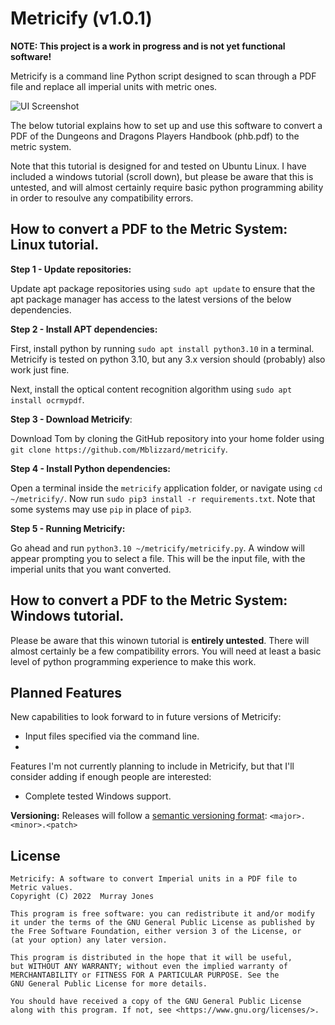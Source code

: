 Metricify (v1.0.1)
==================

**NOTE: This project is a work in progress and is not yet functional software!**

Metricify is a command line Python script designed to scan through a PDF file and replace all imperial units with metric ones. 

![UI Screenshot](https://github.com/Mblizzard/metricify/blob/main/Screenshot.png)

The below tutorial explains how to set up and use this software to convert a PDF of the Dungeons and Dragons Players Handbook (phb.pdf) to the metric system.

Note that this tutorial is designed for and tested on Ubuntu Linux. I have included a windows tutorial (scroll down), but please be aware that this is untested, and will almost certainly require basic python programming ability in order to resoulve any compatibility errors.


How to convert a PDF to the Metric System: Linux tutorial.
----------------------------------------------------------

**Step 1 - Update repositories:** 

Update apt package repositories using `sudo apt update` to ensure that the apt package manager has access to the latest versions of the below dependencies.

**Step 2 - Install APT dependencies:** 

First, install python by running `sudo apt install python3.10` in a terminal. Metricify is tested on python 3.10, but any 3.x version should (probably) also work just fine.

Next, install the optical content recognition algorithm using `sudo apt install ocrmypdf`.

**Step 3 - Download Metricify**: 

Download Tom by cloning the GitHub repository into your home folder using `git clone https://github.com/Mblizzard/metricify`.

**Step 4 - Install Python dependencies:** 

Open a terminal inside the `metricify` application folder, or navigate using `cd ~/metricify/`. Now run `sudo pip3 install -r requirements.txt`. Note that some systems may use `pip` in place of `pip3`.

**Step 5 - Running Metricify:** 

Go ahead and run `python3.10 ~/metricify/metricify.py`. A window will appear prompting you to select a file. This will be the input file, with the imperial units that you want converted.




How to convert a PDF to the Metric System: Windows tutorial.
------------------------------------------------------------

Please be aware that this winown tutorial is **entirely untested**. There will almost certainly be a few compatibility errors. You will need at least a basic level of python programming experience to make this work.





Planned Features
----------------

New capabilities to look forward to in future versions of Metricify:

 - Input files specified via the command line.
 - 
Features I'm not currently planning to include in Metricify, but that I'll consider adding if enough people are interested:

 - Complete tested Windows support.


**Versioning:** Releases will follow a [semantic versioning format](http://semver.org/): `<major>.<minor>.<patch>`


License
-------

    Metricify: A software to convert Imperial units in a PDF file to Metric values.
    Copyright (C) 2022  Murray Jones

    This program is free software: you can redistribute it and/or modify
    it under the terms of the GNU General Public License as published by
    the Free Software Foundation, either version 3 of the License, or
    (at your option) any later version.

    This program is distributed in the hope that it will be useful,
    but WITHOUT ANY WARRANTY; without even the implied warranty of
    MERCHANTABILITY or FITNESS FOR A PARTICULAR PURPOSE. See the
    GNU General Public License for more details.

    You should have received a copy of the GNU General Public License
    along with this program. If not, see <https://www.gnu.org/licenses/>.
